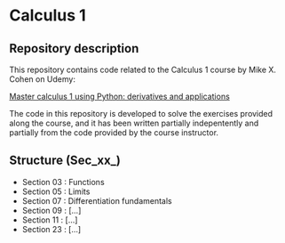 # Calculus 1

## Repository description

This repository contains code related to the Calculus 1 course by Mike X. Cohen on Udemy:

[Master calculus 1 using Python: derivatives and applications](https://www.udemy.com/course/pycalc1_x)

The code in this repository is developed to solve the exercises provided along the course, and it has been written partially indepentently and partially from the code provided by the course instructor.

## Structure (Sec_xx_)

- Section 03 : Functions
- Section 05 : Limits
- Section 07 : Differentiation fundamentals
- Section 09 : [...]
- Section 11 : [...]
- Section 23 : [...]
